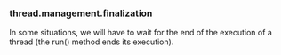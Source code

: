 

### thread.management.finalization

In some situations, we will have to wait for the end of the execution of a thread (the run() method ends its execution).